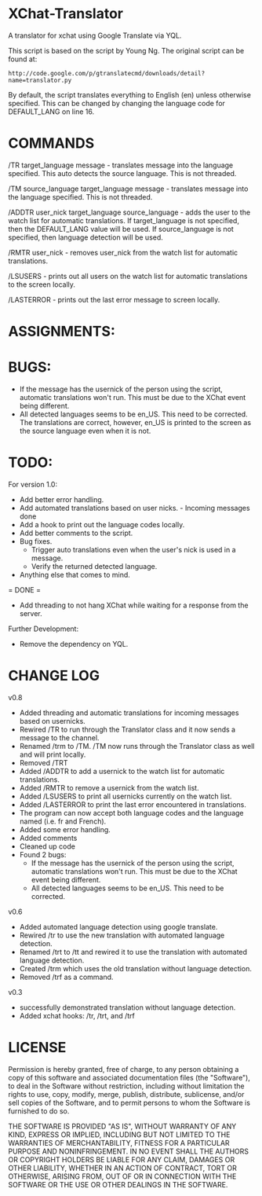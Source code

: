 XChat-Translator
================

A translator for xchat using Google Translate via YQL.

This script is based on the script by Young Ng.  The original script can be found at:

	http://code.google.com/p/gtranslatecmd/downloads/detail?name=translator.py

By default, the script translates everything to English (en) unless otherwise specified.  This can be changed by changing the language code for DEFAULT_LANG on line 16.

COMMANDS
========
/TR target_language message - translates message into the language specified.  This auto detects the source language.  This is not threaded.

/TM source_language target_language message - translates message into the language specified.  This is not threaded.

/ADDTR user_nick target_language source_language - adds the user to the watch list for automatic translations.  If target_language is not specified, then the DEFAULT_LANG value will be used.  If source_language is not specified, then language detection will be used.

/RMTR user_nick - removes user_nick from the watch list for automatic translations.

/LSUSERS - prints out all users on the watch list for automatic translations to the screen locally.

/LASTERROR - prints out the last error message to screen locally.

ASSIGNMENTS:
============


BUGS:
=====
- If the message has the usernick of the person using the script, automatic translations won't run.  This must be due to the XChat event being different.
- All detected languages seems to be en_US.  This need to be corrected.  The translations are correct, however, en_US is printed to the screen as the source language even when it is not.

TODO:
=====
For version 1.0:
- Add better error handling.
- Add automated translations based on user nicks. - Incoming messages done
- Add a hook to print out the language codes locally.
- Add better comments to the script.
- Bug fixes.
	- Trigger auto translations even when the user's nick is used in a message.
	- Verify the returned detected language.
- Anything else that comes to mind.

= DONE =
- Add threading to not hang XChat while waiting for a response from the server.

Further Development:
- Remove the dependency on YQL.

CHANGE LOG
==========
v0.8
- Added threading and automatic translations for incoming messages based on usernicks.
- Rewired /TR to run through the Translator class and it now sends a message to the channel.
- Renamed /trm to /TM.  /TM now runs through the Translator class as well and will print locally.
- Removed /TRT
- Added /ADDTR to add a usernick to the watch list for automatic translations.
- Added /RMTR to remove a usernick from the watch list.
- Added /LSUSERS to print all usernicks currently on the watch list.
- Added /LASTERROR to print the last error encountered in translations.
- The program can now accept both language codes and the language named (i.e. fr and French).
- Added some error handling.
- Added comments
- Cleaned up code
- Found 2 bugs:
	- If the message has the usernick of the person using the script, automatic translations won't run.  This must be due to the XChat event being different.
	- All detected languages seems to be en_US.  This need to be corrected.

v0.6
- Added automated language detection using google translate.
- Rewired /tr to use the new translation with automated language detection.
- Renamed /trt to /tt and rewired it to use the translation with automated language detection.
- Created /trm which uses the old translation without language detection.
- Removed /trf as a command.

v0.3
- successfully demonstrated translation without language detection.
- Added xchat hooks: /tr, /trt, and /trf

LICENSE
=======
Permission is hereby granted, free of charge, to any person obtaining a copy of this software and associated documentation files (the "Software"), to deal in the Software without restriction, including without limitation the rights to use, copy, modify, merge, publish, distribute, sublicense, and/or sell copies of the Software, and to permit persons to whom the Software is furnished to do so.

THE SOFTWARE IS PROVIDED "AS IS", WITHOUT WARRANTY OF ANY KIND, EXPRESS OR IMPLIED, INCLUDING BUT NOT LIMITED TO THE WARRANTIES OF MERCHANTABILITY, FITNESS FOR A PARTICULAR PURPOSE AND NONINFRINGEMENT. IN NO EVENT SHALL THE AUTHORS OR COPYRIGHT HOLDERS BE LIABLE FOR ANY CLAIM, DAMAGES OR OTHER LIABILITY, WHETHER IN AN ACTION OF CONTRACT, TORT OR OTHERWISE, ARISING FROM, OUT OF OR IN CONNECTION WITH THE SOFTWARE OR THE USE OR OTHER DEALINGS IN THE SOFTWARE.
